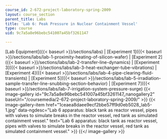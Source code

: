 ```yaml
---
course_id: 2-672-project-laboratory-spring-2009
layout: course_section
parent_title: Labs
title: 'Lab 6: Peak Pressure in Nuclear Containment Vessel'
type: course
uid: 9c7a5a8e96bebc541007a45bf3261147

---
```


[Lab Equipment]({{< baseurl >}}/sections/labs) | [Experiment 1]({{< baseurl >}}/sections/labs/lab-1-proximity-heating-of-silicon-wafer) | [Experiment 2]({{< baseurl >}}/sections/labs/lab-2-transfer-line-dynamics) | [Experiment 3]({{< baseurl >}}/sections/labs/lab-3-heat-exchanger-tube-vibrations) | [Experiment 4]({{< baseurl >}}/sections/labs/lab-4-pipe-clearing-fluid-transients) | [Experiment 5]({{< baseurl >}}/sections/labs/lab-5-irradiation-sample-transfer-line-snubbing-section-behavior) | [Experiment 7]({{< baseurl >}}/sections/labs/lab-7-irrigation-system-pressure-surge)
{{< image-gallery id="9c7a5a8e96bebc541007a45bf3261147_nanogallery2" baseUrl="/coursemedia/2-672-project-laboratory-spring-2009/" >}}
{{< image-gallery-item href="1ceaea8daee9ecf2bbe57ff9d0eb5028_lab5-1.jpg" data-ngdesc="Lab 6 apparatus: black tank as reactor vessel, pipes with valves to simulate breaks in the reactor vessel, red tank as simulated containment vessel." text="Lab 6 apparatus: black tank as reactor vessel, pipes with valves to simulate breaks in the reactor vessel, red tank as simulated containment vessel." >}}
{{</ image-gallery >}}